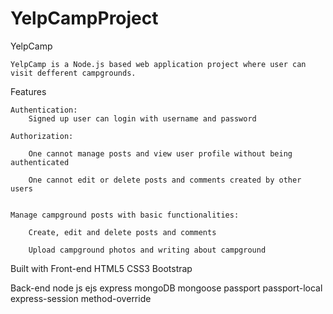 # YelpCampProject
YelpCamp

    YelpCamp is a Node.js based web application project where user can visit defferent campgrounds.

Features

    Authentication:
        Signed up user can login with username and password

    Authorization:

        One cannot manage posts and view user profile without being authenticated

        One cannot edit or delete posts and comments created by other users
        

    Manage campground posts with basic functionalities:

        Create, edit and delete posts and comments

        Upload campground photos and writing about campground

Built with
Front-end
    HTML5
    CSS3
    Bootstrap

Back-end
    node js
    ejs
    express
    mongoDB
    mongoose
    passport
    passport-local
    express-session
    method-override
